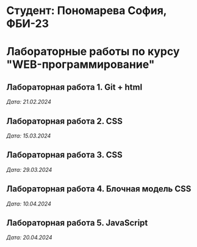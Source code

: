 # Студент: Пономарева София, ФБИ-23

# Лабораторные работы по курсу "WEB-программирование"

## Лабораторная работа 1. Git + html

*Дата: 21.02.2024* 

## Лабораторная работа 2. CSS

*Дата: 15.03.2024*

## Лабораторная работа 3. CSS

*Дата: 29.03.2024*

## Лабораторная работа 4. Блочная модель CSS

*Дата: 10.04.2024*

## Лабораторная работа 5. JavaScript

*Дата: 20.04.2024*
